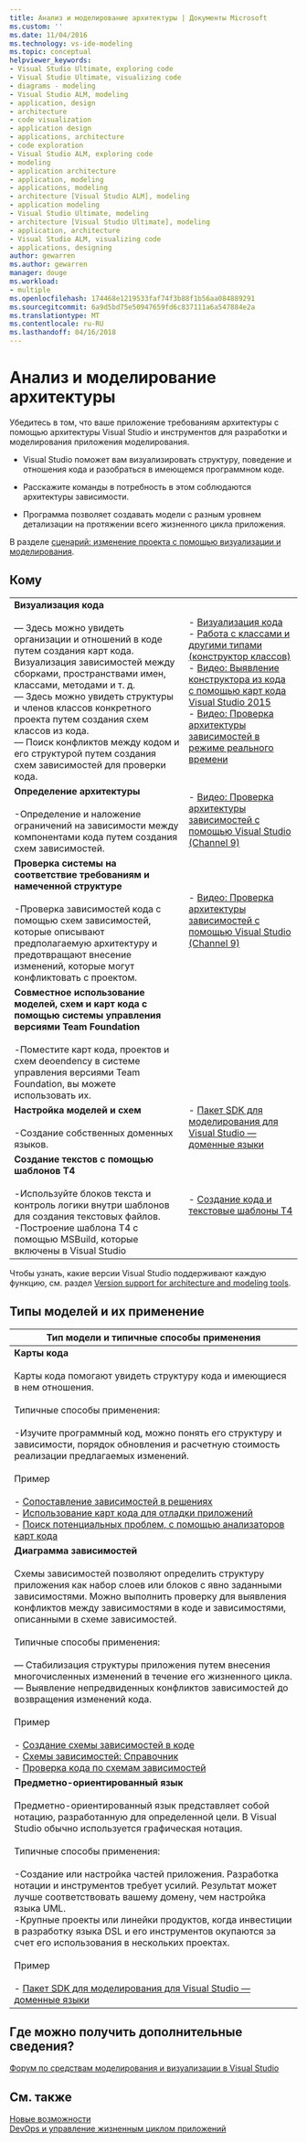 ```yaml
---
title: Анализ и моделирование архитектуры | Документы Microsoft
ms.custom: ''
ms.date: 11/04/2016
ms.technology: vs-ide-modeling
ms.topic: conceptual
helpviewer_keywords:
- Visual Studio Ultimate, exploring code
- Visual Studio Ultimate, visualizing code
- diagrams - modeling
- Visual Studio ALM, modeling
- application, design
- architecture
- code visualization
- application design
- applications, architecture
- code exploration
- Visual Studio ALM, exploring code
- modeling
- application architecture
- application, modeling
- applications, modeling
- architecture [Visual Studio ALM], modeling
- application modeling
- Visual Studio Ultimate, modeling
- architecture [Visual Studio Ultimate], modeling
- application, architecture
- Visual Studio ALM, visualizing code
- applications, designing
author: gewarren
ms.author: gewarren
manager: douge
ms.workload:
- multiple
ms.openlocfilehash: 174468e1219533faf74f3b88f1b56aa084889291
ms.sourcegitcommit: 6a9d5bd75e50947659fd6c837111a6a547884e2a
ms.translationtype: MT
ms.contentlocale: ru-RU
ms.lasthandoff: 04/16/2018
---
```

# <a name="analyze-and-model-your-architecture"></a>Анализ и моделирование архитектуры
Убедитесь в том, что ваше приложение требованиям архитектуры с помощью архитектуры Visual Studio и инструментов для разработки и моделирования приложения моделирования.

* Visual Studio поможет вам визуализировать структуру, поведение и отношения кода и разобраться в имеющемся программном коде.

* Расскажите команды в потребность в этом соблюдаются архитектуры зависимости.  

* Программа позволяет создавать модели с разным уровнем детализации на протяжении всего жизненного цикла приложения.

В разделе [сценарий: изменение проекта с помощью визуализации и моделирования](../modeling/scenario-change-your-design-using-visualization-and-modeling.md).  

## <a name="to"></a>Кому  

|||  
|-|-|  
|**Визуализация кода**<br /><br /> — Здесь можно увидеть организации и отношений в коде путем создания карт кода. Визуализация зависимостей между сборками, пространствами имен, классами, методами и т. д.<br />— Здесь можно увидеть структуры и членов классов конкретного проекта путем создания схем классов из кода.<br />— Поиск конфликтов между кодом и его структурой путем создания схем зависимостей для проверки кода.|-   [Визуализация кода](../modeling/visualize-code.md)<br />-   [Работа с классами и другими типами (конструктор классов)](../ide/working-with-classes-and-other-types-class-designer.md)<br />-   [Видео: Выявление конструктора из кода с помощью карт кода Visual Studio 2015](https://channel9.msdn.com/Events/Visual-Studio/Connect-event-2015/502)<br />-   [Видео: Проверка архитектуры зависимостей в режиме реального времени](https://sec.ch9.ms/sessions/69613110-c334-4f25-bb36-08e5a93456b5/170ValidateArchitectureDependenciesWithVisualStudio.mp4)|  
|**Определение архитектуры**<br /><br /> -Определение и наложение ограничений на зависимости между компонентами кода путем создания схем зависимостей.|-   [Видео: Проверка архитектуры зависимостей с помощью Visual Studio (Channel 9)](https://channel9.msdn.com/Events/Connect/2016/170)|  
|**Проверка системы на соответствие требованиям и намеченной структуре**<br /><br /> -Проверка зависимостей кода с помощью схем зависимостей, которые описывают предполагаемую архитектуру и предотвращают внесение изменений, которые могут конфликтовать с проектом.|-   [Видео: Проверка архитектуры зависимостей с помощью Visual Studio (Channel 9)](https://channel9.msdn.com/Events/Connect/2016/170)|  
|**Совместное использование моделей, схем и карт кода с помощью системы управления версиями Team Foundation**<br /><br /> -Поместите карт кода, проектов и схем deoendency в системе управления версиями Team Foundation, вы можете использовать их.| |  
|**Настройка моделей и схем**<br /><br /> -Создание собственных доменных языков.|-   [Пакет SDK для моделирования для Visual Studio — доменные языки](../modeling/modeling-sdk-for-visual-studio-domain-specific-languages.md)|  
|**Создание текстов с помощью шаблонов T4**<br /><br /> -Используйте блоков текста и контроль логики внутри шаблонов для создания текстовых файлов.<br /> -Построение шаблона T4 с помощью MSBuild, которые включены в Visual Studio|-   [Создание кода и текстовые шаблоны T4](../modeling/code-generation-and-t4-text-templates.md)|

Чтобы узнать, какие версии Visual Studio поддерживают каждую функцию, см. раздел [Version support for architecture and modeling tools](../modeling/what-s-new-for-design-in-visual-studio.md#VersionSupport).  

## <a name="types-of-models-and-their-uses"></a>Типы моделей и их применение  

|**Тип модели и типичные способы применения**|  
|-------------------------------------|  
|**Карты кода**<br /><br /> Карты кода помогают увидеть структуру кода и имеющиеся в нем отношения.<br /><br /> Типичные способы применения:<br /><br /> -Изучите программный код, можно понять его структуру и зависимости, порядок обновления и расчетную стоимость реализации предлагаемых изменений.<br /><br /> Пример<br /><br /> -   [Сопоставление зависимостей в решениях](../modeling/map-dependencies-across-your-solutions.md)<br />-   [Использование карт кода для отладки приложений](../modeling/use-code-maps-to-debug-your-applications.md)<br />-   [Поиск потенциальных проблем, с помощью анализаторов карт кода](../modeling/find-potential-problems-using-code-map-analyzers.md)|  
|**Диаграмма зависимостей**<br /><br /> Схемы зависимостей позволяют определить структуру приложения как набор слоев или блоков с явно заданными зависимостями. Можно выполнить проверку для выявления конфликтов между зависимостями в коде и зависимостями, описанными в схеме зависимостей.<br /><br /> Типичные способы применения:<br /><br /> — Стабилизация структуры приложения путем внесения многочисленных изменений в течение его жизненного цикла.<br />— Выявление непредвиденных конфликтов зависимостей до возвращения изменений кода.<br /><br /> Пример<br /><br /> -   [Создание схемы зависимостей в коде](../modeling/create-layer-diagrams-from-your-code.md)<br />-   [Схемы зависимостей: Справочник](../modeling/layer-diagrams-reference.md)<br />-   [Проверка кода по схемам зависимостей](../modeling/validate-code-with-layer-diagrams.md)|  
|**Предметно-ориентированный язык**<br /><br /> Предметно-ориентированный язык представляет собой нотацию, разработанную для определенной цели. В Visual Studio обычно используется графическая нотация.<br /><br /> Типичные способы применения:<br /><br /> -Создание или настройка частей приложения. Разработка нотации и инструментов требует усилий. Результат может лучше соответствовать вашему домену, чем настройка языка UML.<br />-Крупные проекты или линейки продуктов, когда инвестиции в разработку языка DSL и его инструментов окупаются за счет его использования в нескольких проектах.<br /><br /> Пример<br /><br /> -   [Пакет SDK для моделирования для Visual Studio — доменные языки](../modeling/modeling-sdk-for-visual-studio-domain-specific-languages.md)|  

## <a name="where-can-i-get-more-information"></a>Где можно получить дополнительные сведения?  

[Форум по средствам моделирования и визуализации в Visual Studio](http://go.microsoft.com/fwlink/?LinkId=184720)  

## <a name="see-also"></a>См. также  
 [Новые возможности](../modeling/what-s-new-for-design-in-visual-studio.md)   
 [DevOps и управление жизненным циклом приложений](http://msdn.microsoft.com/Library/74a1f71d-7f23-4c71-8fd7-89ede614fab6)
